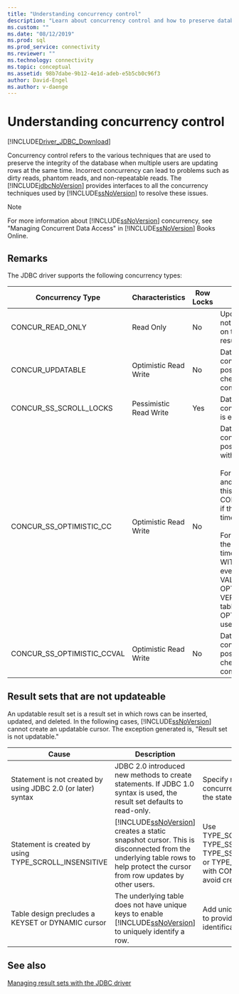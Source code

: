 ```yaml
---
title: "Understanding concurrency control"
description: "Learn about concurrency control and how to preserve database integrity when developing a multi-user application with the JDBC Driver for SQL Server."
ms.custom: ""
ms.date: "08/12/2019"
ms.prod: sql
ms.prod_service: connectivity
ms.reviewer: ""
ms.technology: connectivity
ms.topic: conceptual
ms.assetid: 98b7dabe-9b12-4e1d-adeb-e5b5cb0c96f3
author: David-Engel
ms.author: v-daenge
---
```

# Understanding concurrency control
[!INCLUDE[Driver_JDBC_Download](../../includes/driver_jdbc_download.md)]

  Concurrency control refers to the various techniques that are used to preserve the integrity of the database when multiple users are updating rows at the same time. Incorrect concurrency can lead to problems such as dirty reads, phantom reads, and non-repeatable reads. The [!INCLUDE[jdbcNoVersion](../../includes/jdbcnoversion_md.md)] provides interfaces to all the concurrency techniques used by [!INCLUDE[ssNoVersion](../../includes/ssnoversion-md.md)] to resolve these issues.  
  
> [!NOTE]  
>  For more information about [!INCLUDE[ssNoVersion](../../includes/ssnoversion-md.md)] concurrency, see "Managing Concurrent Data Access" in [!INCLUDE[ssNoVersion](../../includes/ssnoversion-md.md)] Books Online.  
  
## Remarks  
 The JDBC driver supports the following concurrency types:  
  
|Concurrency Type|Characteristics|Row Locks|Description|  
|----------------------|---------------------|---------------|-----------------|  
|CONCUR_READ_ONLY|Read Only|No|Updates through the cursor are not allowed, and no locks are held on the rows that make up the result set.|  
|CONCUR_UPDATABLE|Optimistic Read Write|No|Database assumes row contention is unlikely, but possible. Row integrity is checked with a timestamp comparison.|  
|CONCUR_SS_SCROLL_LOCKS|Pessimistic Read Write|Yes|Database assumes row contention is likely. Row integrity is ensured with row locking.|  
|CONCUR_SS_OPTIMISTIC_CC|Optimistic Read Write|No|Database assumes row contention is unlikely, but possible. Row integrity is verified with a timestamp comparison.<br /><br /> For [!INCLUDE[ssVersion2005](../../includes/ssversion2005-md.md)] and later, the server will change this to CONCUR_SS_OPTIMISTIC_CCVAL if the table does not contain a timestamp column.<br /><br /> For [!INCLUDE[ssVersion2000](../../includes/ssversion2000-md.md)], if the underlying table has a timestamp column, OPTIMISTIC WITH ROW VERSIONING is used even if OPTIMISTIC WITH VALUES is specified. If OPTIMISTIC WITH ROW VERSIONING is specified and the table does not have timestamps, OPTIMISTIC WITH VALUES is used.|  
|CONCUR_SS_OPTIMISTIC_CCVAL|Optimistic Read Write|No|Database assumes row contention is unlikely, but possible. Row integrity is checked with a row data comparison.|  
  
## Result sets that are not updateable  
 An updatable result set is a result set in which rows can be inserted, updated, and deleted. In the following cases, [!INCLUDE[ssNoVersion](../../includes/ssnoversion-md.md)] cannot create an updatable cursor. The exception generated is, "Result set is not updatable."  
  
|Cause|Description|Remedy|  
|-----------|-----------------|------------|  
|Statement is not created by using JDBC 2.0 (or later) syntax|JDBC 2.0 introduced new methods to create statements. If JDBC 1.0 syntax is used, the result set defaults to read-only.|Specify result set type and concurrency when creating the statement.|  
|Statement is created by using TYPE_SCROLL_INSENSITIVE|[!INCLUDE[ssNoVersion](../../includes/ssnoversion-md.md)] creates a static snapshot cursor. This is disconnected from the underlying table rows to help protect the cursor from row updates by other users.|Use TYPE_SCROLL_SENSITIVE, TYPE_SS_SCROLL_KEYSET, TYPE_SS_SCROLL_DYNAMIC, or TYPE_FORWARD_ONLY with CONCUR_UPDATABLE to avoid creating a static cursor.|  
|Table design precludes a KEYSET or DYNAMIC cursor|The underlying table does not have unique keys to enable [!INCLUDE[ssNoVersion](../../includes/ssnoversion-md.md)] to uniquely identify a row.|Add unique keys to the table to provide unique identification of each row.|  
  
## See also  
 [Managing result sets with the JDBC driver](../../connect/jdbc/managing-result-sets-with-the-jdbc-driver.md)  
  
  
